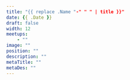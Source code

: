 ```yaml
---
title: "{{ replace .Name "-" " " | title }}"
date: {{ .Date }}
draft: false
width: 12
meetups: 
    - ""
image: ""
position: ""
description: ""
metaTitle: ""
metaDes: ""
---
```

